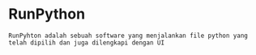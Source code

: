 # RunPython
    RunPyhton adalah sebuah software yang menjalankan file python yang telah dipilih dan juga dilengkapi dengan UI 
